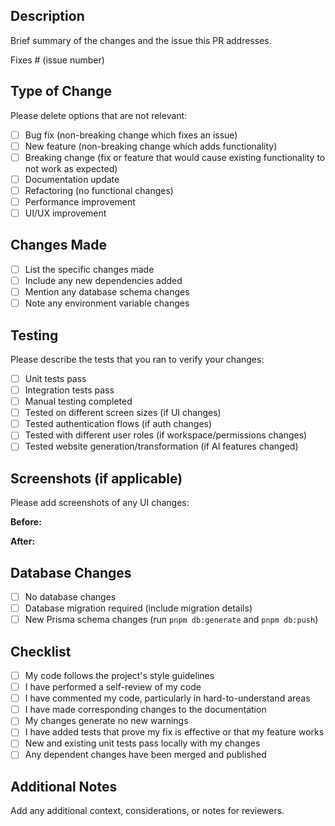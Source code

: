 ## Description
Brief summary of the changes and the issue this PR addresses.

Fixes # (issue number)

## Type of Change
Please delete options that are not relevant:

- [ ] Bug fix (non-breaking change which fixes an issue)
- [ ] New feature (non-breaking change which adds functionality)
- [ ] Breaking change (fix or feature that would cause existing functionality to not work as expected)
- [ ] Documentation update
- [ ] Refactoring (no functional changes)
- [ ] Performance improvement
- [ ] UI/UX improvement

## Changes Made
- [ ] List the specific changes made
- [ ] Include any new dependencies added
- [ ] Mention any database schema changes
- [ ] Note any environment variable changes

## Testing
Please describe the tests that you ran to verify your changes:

- [ ] Unit tests pass
- [ ] Integration tests pass
- [ ] Manual testing completed
- [ ] Tested on different screen sizes (if UI changes)
- [ ] Tested authentication flows (if auth changes)
- [ ] Tested with different user roles (if workspace/permissions changes)
- [ ] Tested website generation/transformation (if AI features changed)

## Screenshots (if applicable)
Please add screenshots of any UI changes:

**Before:**
<!-- Add screenshot -->

**After:**
<!-- Add screenshot -->

## Database Changes
- [ ] No database changes
- [ ] Database migration required (include migration details)
- [ ] New Prisma schema changes (run `pnpm db:generate` and `pnpm db:push`)

## Checklist
- [ ] My code follows the project's style guidelines
- [ ] I have performed a self-review of my code
- [ ] I have commented my code, particularly in hard-to-understand areas
- [ ] I have made corresponding changes to the documentation
- [ ] My changes generate no new warnings
- [ ] I have added tests that prove my fix is effective or that my feature works
- [ ] New and existing unit tests pass locally with my changes
- [ ] Any dependent changes have been merged and published

## Additional Notes
Add any additional context, considerations, or notes for reviewers. 